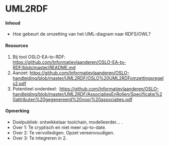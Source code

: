 # UML2RDF
#### Inhoud
* Hoe gebeurt de omzetting van het UML-diagram naar RDFS/OWL?
#### Resources
1. Bij tool OSLO-EA-to-RDF: https://github.com/Informatievlaanderen/OSLO-EA-to-RDF/blob/master/README.md
2. Aanzet: https://github.com/Informatievlaanderen/OSLO-handleiding/blob/master/UML2RDF/OSLO%20UML2RDFomzettingsregels2.pdf
3. Potentieel onderdeel:  https://github.com/Informatievlaanderen/OSLO-handleiding/blob/master/UML2RDF/AssociatiesEnRollen/Specificatie%20attributen%20gegenereerd%20voor%20associaties.pdf
#### Opmerking
* Doelpubliek: ontwikkelaar toolchain, modelleerder… .
* Over 1: Te cryptisch en niet meer up-to-date.
* Over 2: Te vervolledigen. Opzet vereenvoudigen.
* Over 3: Te integreren in 2.
